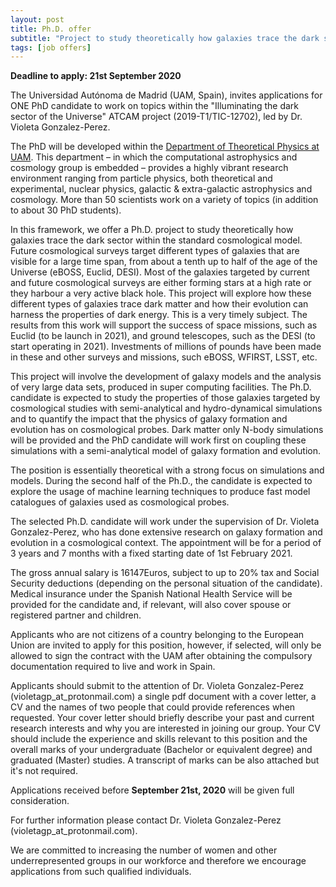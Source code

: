 ```yaml
---
layout: post
title: Ph.D. offer 
subtitle: "Project to study theoretically how galaxies trace the dark sector within the standard cosmological model"
tags: [job offers]
---
```


**Deadline to apply: 21st September 2020**

The Universidad Autónoma de Madrid (UAM, Spain), invites applications for ONE PhD candidate to work on topics within the "Illuminating the dark sector of the Universe" ATCAM project (2019-T1/TIC-12702), led by Dr. Violeta Gonzalez-Perez.

The PhD will be developed within the [Department of Theoretical Physics at UAM](https://www.uam.es/ss/Satellite/FisicaTeorica/en/home.htm). This department – in which the computational astrophysics and cosmology group is embedded – provides a highly vibrant research environment ranging from particle physics, both theoretical and experimental, nuclear physics, galactic & extra-galactic astrophysics and cosmology. More than 50 scientists work on a variety of topics (in addition to about 30 PhD students).

In this framework, we offer a Ph.D. project to study theoretically how galaxies trace the dark sector within the standard cosmological model. Future cosmological surveys target different types of galaxies that are visible for a large time span, from about a
tenth up to half of the age of the Universe (eBOSS, Euclid, DESI). Most of the galaxies targeted by current and future cosmological surveys are either forming stars at a high rate or they harbour a very active black hole. This project will explore how these different types of galaxies trace dark matter and how their evolution can harness the properties of dark energy.
This is a very timely subject. The results from this work  will support the success of space missions, such
as Euclid (to be launch in 2021), and ground telescopes, such as the DESI (to start operating in 2021).
Investments of millions of pounds have been made in these and other surveys and missions, such eBOSS, WFIRST, LSST, etc.
  
This project will involve the development of galaxy models and the analysis of very large data sets, produced in super computing facilities. The Ph.D. candidate is expected to study the properties of those galaxies targeted by cosmological studies with semi-analytical and hydro-dynamical simulations and to quantify the impact that the physics of galaxy formation and evolution has on cosmological probes. Dark matter only N-body simulations will be provided and the PhD candidate will work first on coupling these simulations with a semi-analytical model of galaxy formation and evolution. 

The position is essentially theoretical with a strong focus on simulations and models. During the second half of the Ph.D., the candidate is expected to explore the usage of machine learning techniques to produce fast model catalogues of galaxies used as cosmological probes.


The selected Ph.D. candidate will work under the supervision of Dr. Violeta Gonzalez-Perez, who has done extensive research on galaxy formation and evolution in a cosmological context. The appointment will be for a period of 3 years and 7 months with a fixed starting date of 1st February 2021.

The gross annual salary is 16147Euros, subject to up to 20% tax and Social Security deductions (depending on the personal situation of the candidate). Medical insurance under the Spanish National Health Service will be provided for the candidate and, if relevant, will also cover spouse or registered partner and children.

Applicants who are not citizens of a country belonging to the European Union are invited to apply for this position, however, if selected, will only be allowed to sign the contract with the UAM after obtaining the compulsory documentation required to live and work in Spain. 

Applicants should submit to the attention of Dr. Violeta Gonzalez-Perez (violetagp_at_protonmail.com) a single pdf document with a cover letter, a CV and the names of two people that could provide references when requested. Your cover letter should briefly describe your past and current research interests and why you are interested in joining our group. Your CV should include the experience and skills relevant to this position and the overall marks of your undergraduate (Bachelor or equivalent degree) and graduated (Master) studies. A transcript of marks can be also attached but it's not required.

Applications received before **September 21st, 2020** will be given full consideration.

For further information please contact Dr. Violeta Gonzalez-Perez (violetagp_at_protonmail.com).

We are committed to increasing the number of women and other underrepresented groups in our workforce and therefore we encourage applications from such qualified individuals.